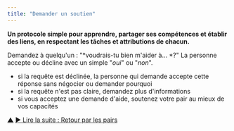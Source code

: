 ```yaml
---
title: "Demander un soutien"
---
```



<strong>Un protocole simple pour apprendre, partager ses compétences et établir des liens, en respectant les tâches et attributions de chacun.</strong>

Demandez à quelqu'un : "*voudrais-tu bien m'aider à... *?" La personne accepte ou décline avec un simple "*oui*" ou "*non*".

- si la requête est déclinée, la personne qui demande accepte cette réponse sans négocier ou demander pourquoi
- si la requête n'est pas claire, demandez plus d'informations
- si vous acceptez une demande d'aide, soutenez votre pair au mieux de vos capacités

<div class="bottom-nav">
<a href="peer-development.html" title="Remonter: Se développer entre pairs">▲</a> <a href="peer-feedback.html" title="">▶ Lire la suite : Retour par les pairs</a>
</div>


<script type="text/javascript">
Mousetrap.bind('g n', function() {
    window.location.href = 'peer-feedback.html';
    return false;
});
</script>

